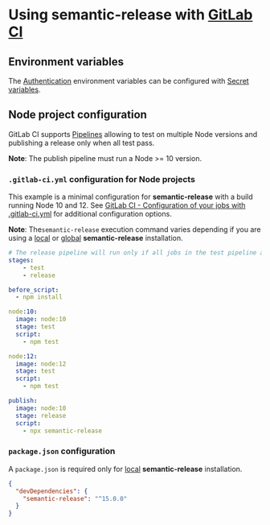 # Using semantic-release with [GitLab CI](https://about.gitlab.com/features/gitlab-ci-cd)

## Environment variables

The [Authentication](../usage/ci-configuration.md#authentication) environment variables can be configured with [Secret variables](https://docs.gitlab.com/ce/ci/variables/README.html#secret-variables).

## Node project configuration

GitLab CI supports [Pipelines](https://docs.gitlab.com/ee/ci/pipelines.html) allowing to test on multiple Node versions and publishing a release only when all test pass.

**Note**: The publish pipeline must run a Node >= 10 version.

### `.gitlab-ci.yml` configuration for Node projects

This example is a minimal configuration for **semantic-release** with a build running Node 10 and 12. See [GitLab CI - Configuration of your jobs with .gitlab-ci.yml](https://docs.gitlab.com/ee/ci/yaml/README.html) for additional configuration options.

**Note**: The`semantic-release` execution command varies depending if you are using a [local](../usage/installation.md#local-installation) or [global](../usage/installation.md#global-installation) **semantic-release** installation.

```yaml
# The release pipeline will run only if all jobs in the test pipeline are successful
stages:
    - test
    - release

before_script:
  - npm install

node:10:
  image: node:10
  stage: test
  script:
    - npm test

node:12:
  image: node:12
  stage: test
  script:
    - npm test

publish:
  image: node:10
  stage: release
  script:
    - npx semantic-release
```

### `package.json` configuration

A `package.json` is required only for [local](../usage/installation.md#local-installation) **semantic-release** installation.

```json
{
  "devDependencies": {
    "semantic-release": "^15.0.0"
  }
}
```
